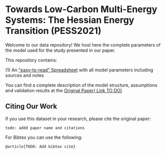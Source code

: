 # Towards Low-Carbon Multi-Energy Systems: The Hessian Energy Transition (PESS2021)

Welcome to our data repository! We host here the complete parameters of the model used for the study presented in our paper.

This repository contains:

(1) An ["easy-to-read" Spreadsheet](/databaseHesse.xlsx) with all model parameters including sources and notes

You can find a complete description of the model structure,  assumptions and validation results at the [Original Paper( Link TO DO)](https://www.google.de)

## Citing Our Work

If you use this dataset in your research, please cite the original paper:

	todo: addd paper name and citations 

For Bibtex you can use the following:

    @article{TODO: Add bibtex cite}



